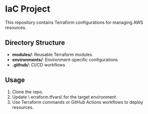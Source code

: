 # IaC Project

This repository contains Terraform configurations for managing AWS resources.

## Directory Structure
- **modules/**: Reusable Terraform modules
- **environments/**: Environment-specific configurations
- **.github/**: CI/CD workflows

## Usage
1. Clone the repo.
2. Update \	erraform.tfvars\ for the target environment.
3. Use Terraform commands or GitHub Actions workflows to deploy resources.


